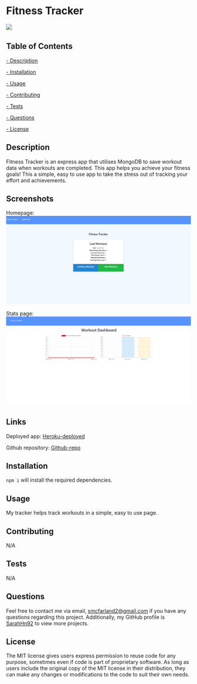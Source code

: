 # Fitness Tracker

  ![](https://img.shields.io/badge/License-MIT-lightgreen)

  ## Table of Contents
   
   [ - Description](#description)
 
   [ - Installation](#installation)
 
   [ - Usage](#usage)
   
   [ - Contributing](#contributing)
   
   [ - Tests](#tests)
   
   [ - Questions](#questions)
  
   [ - License](#license)

 
   ## Description
  Fitness Tracker is an express app that utilises MongoDB to save workout data when workouts are completed. This app helps you achieve your fitness goals! This a simple, easy to use app to take the stress out of tracking your effort and achievements.

  ## Screenshots

  Homepage:
  ![Homepage-screenshot](./Assets/Screenshot1.png)

  Stats page:
  ![Stats-page-screenshot](./Assets/Screenshot2.png)

  ## Links 
  Deployed app: [Heroku-deployed](https://shielded-spire-91656.herokuapp.com/?id=60ebc1c590aece001551e697)

  Github repository: [Github-repo](https://github.com/SarahHn92/Fitness-Tracker)
  
  ## Installation
 `npm i` will install the required dependencies.
 

  ## Usage
 My tracker helps track workouts in a simple, easy to use page.
 
  
  ## Contributing
  N/A
 
  
  ## Tests
  N/A
  

  ## Questions
  Feel free to contact me via email, smcfarland2@gmail.com if you have any questions regarding this project. 
  Additionally, my GitHub profile is [SarahHn92](https://github.com/SarahHn92) to view more projects.

  ## License
  The MIT license gives users express permission to reuse code for any purpose, 
sometimes even if code is part of proprietary software. As long as users include the original 
copy of the MIT license in their distribution, they can make any changes or modifications to the 
code to suit their own needs.
